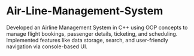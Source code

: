 # Air-Line-Management-System
Developed an Airline Management System in C++ using OOP concepts to manage flight bookings, passenger details, ticketing, and scheduling. Implemented features like data storage, search, and user-friendly navigation via console-based UI.
